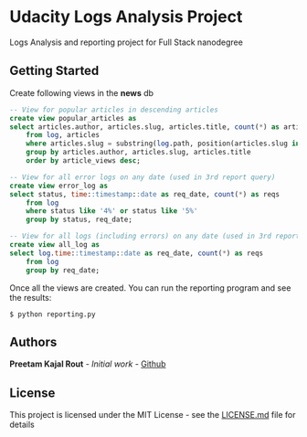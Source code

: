 # Udacity Logs Analysis Project

Logs Analysis and reporting project for Full Stack nanodegree

## Getting Started

Create following views in the **news** db

```sql
-- View for popular articles in descending articles
create view popular_articles as
select articles.author, articles.slug, articles.title, count(*) as article_views
    from log, articles
    where articles.slug = substring(log.path, position(articles.slug in log.path), char_length(articles.slug))
    group by articles.author, articles.slug, articles.title
    order by article_views desc;

-- View for all error logs on any date (used in 3rd report query)
create view error_log as
select status, time::timestamp::date as req_date, count(*) as reqs
    from log
    where status like '4%' or status like '5%'
    group by status, req_date;

-- View for all logs (including errors) on any date (used in 3rd report query)
create view all_log as
select log.time::timestamp::date as req_date, count(*) as reqs
    from log
    group by req_date;

```

Once all the views are created. You can run the reporting program and see the results:
```
$ python reporting.py
```

## Authors

**Preetam Kajal Rout** - *Initial work* - [Github](https://github.com/preetamkrout)

## License
This project is licensed under the MIT License - see the [LICENSE.md](LICENSE.md) file for details